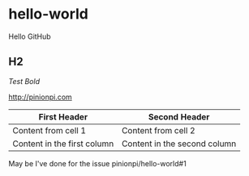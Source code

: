 # hello-world
Hello GitHub

## H2
*Test Bold*

http://pinionpi.com

First Header | Second Header
------------ | -------------
Content from cell 1 | Content from cell 2
Content in the first column | Content in the second column

May be I've done for the issue pinionpi/hello-world#1

